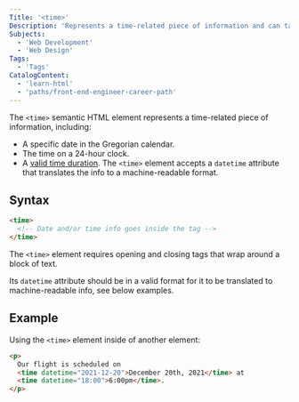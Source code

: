 ```yaml
---
Title: '<time>'
Description: 'Represents a time-related piece of information and can take a datetime attribute that makes it machine-readable.'
Subjects:
  - 'Web Development'
  - 'Web Design'
Tags:
  - 'Tags'
CatalogContent:
  - 'learn-html'
  - 'paths/front-end-engineer-career-path'
---
```


The `<time>` semantic HTML element represents a time-related piece of information, including:

- A specific date in the Gregorian calendar.
- The time on a 24-hour clock.
- A [valid time duration](https://www.w3.org/TR/2014/REC-html5-20141028/infrastructure.html#valid-duration-string).
  The `<time>` element accepts a `datetime` attribute that translates the info to a machine-readable format.

## Syntax

```html
<time>
  <!-- Date and/or time info goes inside the tag -->
</time>
```

The `<time>` element requires opening and closing tags that wrap around a block of text.

Its `datetime` attribute should be in a valid format for it to be translated to machine-readable info, see below examples.

## Example

Using the `<time>` element inside of another element:

```html
<p>
  Our flight is scheduled on
  <time datetime="2021-12-20">December 20th, 2021</time> at
  <time datetime="18:00">6:00pm</time>.
</p>
```
